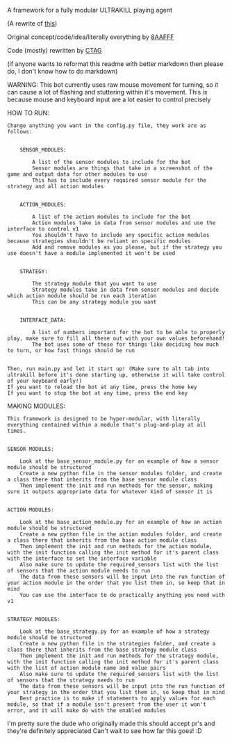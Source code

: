 A framework for a fully modular ULTRAKILL playing agent

(A rewrite of [this](https://youtu.be/16zgLzC1eDE))

Original concept/code/idea/literally everything by [8AAFFF](https://www.youtube.com/@8AAFFF)

Code (mostly) rewritten by [CTAG](https://www.youtube.com/@ctag07)

(if anyone wants to reformat this readme with better markdown then please do, I don't know how to do markdown)


WARNING:
    This bot currently uses raw mouse movement for turning, so it can cause a lot of flashing and stuttering within it's movement.
    This is because mouse and keyboard input are a lot easier to control precisely 


HOW TO RUN:


    Change anything you want in the config.py file, they work are as follows:


        SENSOR_MODULES:

            A list of the sensor modules to include for the bot
            Sensor modules are things that take in a screenshot of the game and output data for other modules to use
            This has to include every required sensor module for the strategy and all action modules


        ACTION_MODULES:

            A list of the action modules to include for the bot
            Action modules take in data from sensor modules and use the interface to control v1
            You shouldn't have to include any specific action modules because strategies shouldn't be reliant on specific modules
            Add and remove modules as you please, but if the strategy you use doesn't have a module implemented it won't be used


        STRATEGY:

            The strategy module that you want to use
            Strategy modules take in data from sensor modules and decide which action module should be run each iteration
            This can be any strategy module you want
        

        INTERFACE_DATA:

            A list of numbers important for the bot to be able to properly play, make sure to fill all these out with your own values beforehand!
            The bot uses some of these for things like deciding how much to turn, or how fast things should be run


    Then, run main.py and let it start up! (Make sure to alt tab into ultrakill before it's done starting up, otherwise it will take control of your keyboard early!)
    If you want to reload the bot at any time, press the home key
    If you want to stop the bot at any time, press the end key


MAKING MODULES:


    This framework is designed to be hyper-modular, with literally everything contained within a module that's plug-and-play at all times.


    SENSOR MODULES:

        Look at the base_sensor_module.py for an example of how a sensor module should be structured
        Create a new python file in the sensor modules folder, and create a class there that inherits from the base sensor module class
        Then implement the init and run methods for the sensor, making sure it outputs appropriate data for whatever kind of sensor it is


    ACTION MODULES:

        Look at the base_action_module.py for an example of how an action module should be structured
        Create a new python file in the action modules folder, and create a class there that inherits from the base action module class
        Then implement the init and run methods for the action module, with the init function calling the init method for it's parent class with the interface to set the interface variable
        Also make sure to update the required_sensors list with the list of sensors that the action module needs to run
        The data from these sensors will be input into the run function of your action module in the order that you list them in, so keep that in mind
        You can use the interface to do practically anything you need with v1
    

    STRATEGY MODULES:

        Look at the base_strategy.py for an example of how a strategy module should be structured
        Create a new python file in the strategies folder, and create a class there that inherits from the base strategy module class
        Then implement the init and run methods for the strategy module, with the init function calling the init method for it's parent class with the list of action module name and value pairs
        Also make sure to update the required_sensors list with the list of sensors that the strategy needs to run
        The data from these sensors will be input into the run function of your strategy in the order that you list them in, so keep that in mind
        Best practice is to make if statements to apply values for each module, so that if a module isn't present from the user it won't error, and it will make do with the enabled modules


I'm pretty sure the dude who originally made this should accept pr's and they're definitely appreciated
Can't wait to see how far this goes! :D